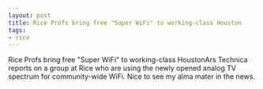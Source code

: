 ```yaml
---
layout: post
title: Rice Profs bring free "Super WiFi" to working-class Houston
tags:
- rice
---
```

Rice Profs bring free "Super WiFi" to working-class HoustonArs Technica reports on a group at Rice who are using the newly opened analog TV spectrum for community-wide WiFi. Nice to see my alma mater in the news.
